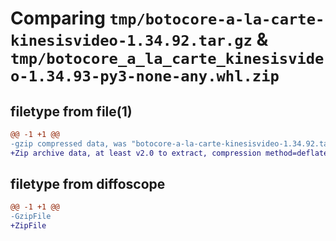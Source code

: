 # Comparing `tmp/botocore-a-la-carte-kinesisvideo-1.34.92.tar.gz` & `tmp/botocore_a_la_carte_kinesisvideo-1.34.93-py3-none-any.whl.zip`

## filetype from file(1)

```diff
@@ -1 +1 @@
-gzip compressed data, was "botocore-a-la-carte-kinesisvideo-1.34.92.tar", last modified: Fri Apr 26 01:01:37 2024, max compression
+Zip archive data, at least v2.0 to extract, compression method=deflate
```

## filetype from diffoscope

```diff
@@ -1 +1 @@
-GzipFile
+ZipFile
```

